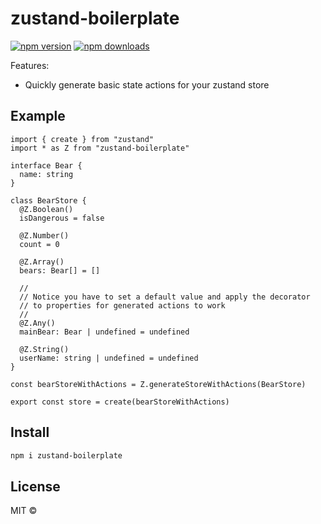 # zustand-boilerplate

[![npm version](https://badgen.net/npm/v/zustand-boilerplate)](https://npm.im/zustand-boilerplate) [![npm downloads](https://badgen.net/npm/dm/zustand-boilerplate)](https://npm.im/zustand-boilerplate)

Features:

- Quickly generate basic state actions for your zustand store

## Example

```
import { create } from "zustand"
import * as Z from "zustand-boilerplate"

interface Bear {
  name: string
}

class BearStore {
  @Z.Boolean()
  isDangerous = false

  @Z.Number()
  count = 0

  @Z.Array()
  bears: Bear[] = []

  //
  // Notice you have to set a default value and apply the decorator
  // to properties for generated actions to work
  //
  @Z.Any()
  mainBear: Bear | undefined = undefined

  @Z.String()
  userName: string | undefined = undefined
}

const bearStoreWithActions = Z.generateStoreWithActions(BearStore)

export const store = create(bearStoreWithActions)
```

## Install

```bash
npm i zustand-boilerplate
```

## License

MIT &copy;
